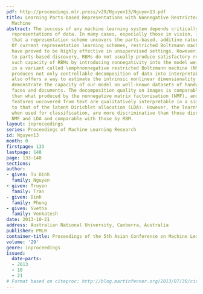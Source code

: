 ```yaml
---
pdf: http://proceedings.mlr.press/v29/Nguyen13/Nguyen13.pdf
title: Learning Parts-based Representations with Nonnegative Restricted Boltzmann
  Machine
abstract: The success of any machine learning system depends critically on effective
  representations of data. In many cases, especially those in vision, it is desirable
  that a representation scheme uncovers the parts-based, additive nature of the data.
  Of current representation learning schemes, restricted Boltzmann machines (RBMs)
  have proved to be highly effective in unsupervised settings. However, when it comes
  to parts-based discovery, RBMs do not usually produce satisfactory results. We enhance
  such capacity of RBMs by introducing nonnegativity into the model weights, resulting
  in a variant called \emphnonnegative restricted Boltzmann machine (NRBM). The NRBM
  produces not only controllable decomposition of data into interpretable parts but
  also offers a way to estimate the intrinsic nonlinear dimensionality of data. We
  demonstrate the capacity of our model on well-known datasets of handwritten digits,
  faces and documents. The decomposition quality on images is comparable with or better
  than what produced by the nonnegative matrix factorisation (NMF), and the thematic
  features uncovered from text are qualitatively interpretable in a similar manner
  to that of the latent Dirichlet allocation (LDA). However, the learnt features,
  when used for classification, are more discriminative than those discovered by both
  NMF and LDA and comparable with those by RBM.
layout: inproceedings
series: Proceedings of Machine Learning Research
id: Nguyen13
month: 0
firstpage: 133
lastpage: 148
page: 133-148
sections: 
author:
- given: Tu Dinh
  family: Nguyen
- given: Truyen
  family: Tran
- given: Dinh
  family: Phung
- given: Svetha
  family: Venkatesh
date: 2013-10-21
address: Australian National University, Canberra, Australia
publisher: PMLR
container-title: Proceedings of the 5th Asian Conference on Machine Learning
volume: '29'
genre: inproceedings
issued:
  date-parts:
  - 2013
  - 10
  - 21
# Format based on citeproc: http://blog.martinfenner.org/2013/07/30/citeproc-yaml-for-bibliographies/
---
```

